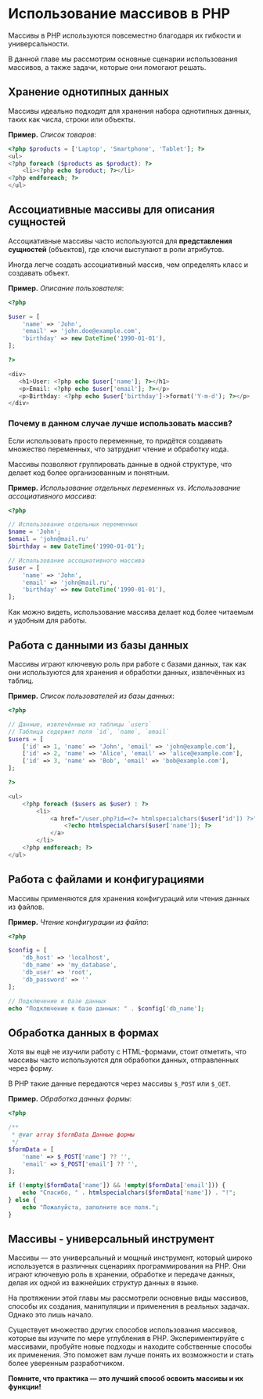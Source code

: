 # Использование массивов в PHP

Массивы в PHP используются повсеместно благодаря их гибкости и универсальности.

В данной главе мы рассмотрим основные сценарии использования массивов, а также задачи, которые они помогают решать.

## Хранение однотипных данных

Массивы идеально подходят для хранения набора однотипных данных, таких как числа, строки или объекты.

**Пример.** _Список товаров_:

```php
<?php $products = ['Laptop', 'Smartphone', 'Tablet']; ?>
<ul>
<?php foreach ($products as $product): ?>
    <li><?php echo $product; ?></li>
<?php endforeach; ?>
</ul>
```

## Ассоциативные массивы для описания сущностей

Ассоциативные массивы часто используются для **представления сущностей** (объектов), где ключи выступают в роли атрибутов.

Иногда легче создать ассоциативный массив, чем определять класс и создавать объект.

**Пример.** _Описание пользователя_:

```php
<?php

$user = [
    'name' => 'John',
    'email' => 'john.doe@example.com',
    'birthday' => new DateTime('1990-01-01'),
];

?>

<div>
   <h1>User: <?php echo $user['name']; ?></h1>
   <p>Email: <?php echo $user['email']; ?></p>
   <p>Birthday: <?php echo $user['birthday']->format('Y-m-d'); ?></p>
</div>
```

### Почему в данном случае лучше использовать массив?

Если использовать просто переменные, то придётся создавать множество переменных, что затруднит чтение и обработку кода.

Массивы позволяют группировать данные в одной структуре, что делает код более организованным и понятным.

**Пример.** _Использование отдельных переменных vs. Использование ассоциативного массива_:

```php
<?php

// Использование отдельных переменных
$name = 'John';
$email = 'john@mail.ru'
$birthday = new DateTime('1990-01-01');

// Использование ассоциативного массива
$user = [
    'name' => 'John',
    'email' => 'john@mail.ru',
    'birthday' => new DateTime('1990-01-01'),
];
```

Как можно видеть, использование массива делает код более читаемым и удобным для работы.

## Работа с данными из базы данных

Массивы играют ключевую роль при работе с базами данных, так как они используются для хранения и обработки данных, извлечённых из таблиц.

**Пример.** _Список пользователей из базы данных_:

```php
<?php

// Данные, извлечённые из таблицы `users`
// Таблица содержит поля `id`, `name`, `email`
$users = [
    ['id' => 1, 'name' => 'John', 'email' => 'john@example.com'],
    ['id' => 2, 'name' => 'Alice', 'email' => 'alice@example.com'],
    ['id' => 3, 'name' => 'Bob', 'email' => 'bob@example.com'],
];

?>

<ul>
    <?php foreach ($users as $user) : ?>
        <li>
            <a href="/user.php?id=<?= htmlspecialchars($user['id']) ?>">
                <?echo htmlspecialchars($user['name']); ?>
            </a>
        </li>
    <?php endforeach; ?>
</ul>
```

## Работа с файлами и конфигурациями

Массивы применяются для хранения конфигураций или чтения данных из файлов.

**Пример.** _Чтение конфигурации из файла_:

```php
<?php

$config = [
    'db_host' => 'localhost',
    'db_name' => 'my_database',
    'db_user' => 'root',
    'db_password' => ''
];

// Подключение к базе данных
echo "Подключение к базе данных: " . $config['db_name'];
```

## Обработка данных в формах

Хотя вы ещё не изучили работу с HTML-формами, стоит отметить, что массивы часто используются для обработки данных, отправленных через форму.

В PHP такие данные передаются через массивы `$_POST` или `$_GET`.

**Пример.** _Обработка данных формы_:

```php
<?php

/**
 * @var array $formData Данные формы
 */
$formData = [
    'name' => $_POST['name'] ?? '',
    'email' => $_POST['email'] ?? '',
];

if (!empty($formData['name']) && !empty($formData['email'])) {
    echo "Спасибо, " . htmlspecialchars($formData['name']) . "!";
} else {
    echo "Пожалуйста, заполните все поля.";
}
```

## Массивы - универсальный инструмент

Массивы — это универсальный и мощный инструмент, который широко используется в различных сценариях программирования на PHP. Они играют ключевую роль в хранении, обработке и передаче данных, делая их одной из важнейших структур данных в языке.

На протяжении этой главы мы рассмотрели основные виды массивов, способы их создания, манипуляции и применения в реальных задачах. Однако это лишь начало.

Существует множество других способов использования массивов, которые вы изучите по мере углубления в PHP. Экспериментируйте с массивами, пробуйте новые подходы и находите собственные способы их применения. Это поможет вам лучше понять их возможности и стать более уверенным разработчиком.

**Помните, что практика — это лучший способ освоить массивы и их функции!**